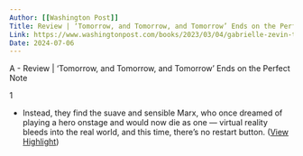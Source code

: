 ```yaml
---
Author: [[Washington Post]]
Title: Review | ‘Tomorrow, and Tomorrow, and Tomorrow’ Ends on the Perfect Note
Link: https://www.washingtonpost.com/books/2023/03/04/gabrielle-zevin-tomorrow-plot-summary/
Date: 2024-07-06
---
```

A - Review | ‘Tomorrow, and Tomorrow, and Tomorrow’ Ends on the Perfect Note

1
- Instead, they find the suave and sensible Marx, who once dreamed of playing a hero onstage and would now die as one — virtual reality bleeds into the real world, and this time, there’s no restart button. ([View Highlight](https://read.readwise.io/read/01gwayr0p5psr9yy93fxs25k9a))

